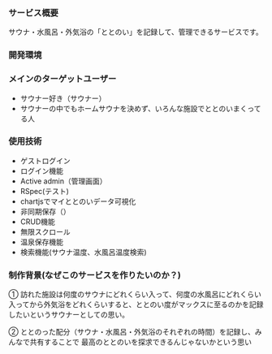 ### サービス概要
サウナ・水風呂・外気浴の「ととのい」を記録して、管理できるサービスです。

### 開発環境


### メインのターゲットユーザー
 - サウナー好き（サウナー）
 - サウナーの中でもホームサウナを決めず、いろんな施設でととのいまくってる人




### 使用技術
 - ゲストログイン
 - ログイン機能
 - Active admin（管理画面）
 - RSpec(テスト)
 - chartjsでマイととのいデータ可視化
 - 非同期保存（）
 - CRUD機能
 - 無限スクロール
 - 温泉保存機能
 - 検索機能(サウナ温度、水風呂温度検索)


### 制作背景(なぜこのサービスを作りたいのか？)

① 訪れた施設は何度のサウナにどれくらい入って、何度の水風呂にどれくらい入ってから外気浴をどれくらいすると、ととのい度がマックスに至るのかを記録したいというサウナーとしての思い。

② ととのった配分（サウナ・水風呂・外気浴のそれぞれの時間）を記録し、みんなで共有することで
最高のととのいを探求できるんじゃないかという思い


